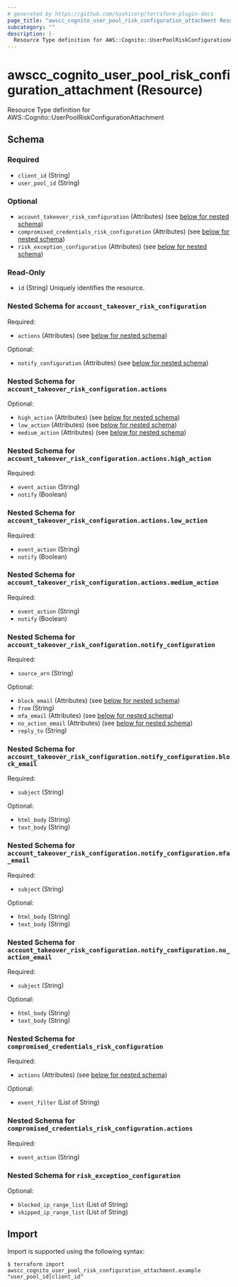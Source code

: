 ```yaml
---
# generated by https://github.com/hashicorp/terraform-plugin-docs
page_title: "awscc_cognito_user_pool_risk_configuration_attachment Resource - terraform-provider-awscc"
subcategory: ""
description: |-
  Resource Type definition for AWS::Cognito::UserPoolRiskConfigurationAttachment
---
```


# awscc_cognito_user_pool_risk_configuration_attachment (Resource)

Resource Type definition for AWS::Cognito::UserPoolRiskConfigurationAttachment



<!-- schema generated by tfplugindocs -->
## Schema

### Required

- `client_id` (String)
- `user_pool_id` (String)

### Optional

- `account_takeover_risk_configuration` (Attributes) (see [below for nested schema](#nestedatt--account_takeover_risk_configuration))
- `compromised_credentials_risk_configuration` (Attributes) (see [below for nested schema](#nestedatt--compromised_credentials_risk_configuration))
- `risk_exception_configuration` (Attributes) (see [below for nested schema](#nestedatt--risk_exception_configuration))

### Read-Only

- `id` (String) Uniquely identifies the resource.

<a id="nestedatt--account_takeover_risk_configuration"></a>
### Nested Schema for `account_takeover_risk_configuration`

Required:

- `actions` (Attributes) (see [below for nested schema](#nestedatt--account_takeover_risk_configuration--actions))

Optional:

- `notify_configuration` (Attributes) (see [below for nested schema](#nestedatt--account_takeover_risk_configuration--notify_configuration))

<a id="nestedatt--account_takeover_risk_configuration--actions"></a>
### Nested Schema for `account_takeover_risk_configuration.actions`

Optional:

- `high_action` (Attributes) (see [below for nested schema](#nestedatt--account_takeover_risk_configuration--actions--high_action))
- `low_action` (Attributes) (see [below for nested schema](#nestedatt--account_takeover_risk_configuration--actions--low_action))
- `medium_action` (Attributes) (see [below for nested schema](#nestedatt--account_takeover_risk_configuration--actions--medium_action))

<a id="nestedatt--account_takeover_risk_configuration--actions--high_action"></a>
### Nested Schema for `account_takeover_risk_configuration.actions.high_action`

Required:

- `event_action` (String)
- `notify` (Boolean)


<a id="nestedatt--account_takeover_risk_configuration--actions--low_action"></a>
### Nested Schema for `account_takeover_risk_configuration.actions.low_action`

Required:

- `event_action` (String)
- `notify` (Boolean)


<a id="nestedatt--account_takeover_risk_configuration--actions--medium_action"></a>
### Nested Schema for `account_takeover_risk_configuration.actions.medium_action`

Required:

- `event_action` (String)
- `notify` (Boolean)



<a id="nestedatt--account_takeover_risk_configuration--notify_configuration"></a>
### Nested Schema for `account_takeover_risk_configuration.notify_configuration`

Required:

- `source_arn` (String)

Optional:

- `block_email` (Attributes) (see [below for nested schema](#nestedatt--account_takeover_risk_configuration--notify_configuration--block_email))
- `from` (String)
- `mfa_email` (Attributes) (see [below for nested schema](#nestedatt--account_takeover_risk_configuration--notify_configuration--mfa_email))
- `no_action_email` (Attributes) (see [below for nested schema](#nestedatt--account_takeover_risk_configuration--notify_configuration--no_action_email))
- `reply_to` (String)

<a id="nestedatt--account_takeover_risk_configuration--notify_configuration--block_email"></a>
### Nested Schema for `account_takeover_risk_configuration.notify_configuration.block_email`

Required:

- `subject` (String)

Optional:

- `html_body` (String)
- `text_body` (String)


<a id="nestedatt--account_takeover_risk_configuration--notify_configuration--mfa_email"></a>
### Nested Schema for `account_takeover_risk_configuration.notify_configuration.mfa_email`

Required:

- `subject` (String)

Optional:

- `html_body` (String)
- `text_body` (String)


<a id="nestedatt--account_takeover_risk_configuration--notify_configuration--no_action_email"></a>
### Nested Schema for `account_takeover_risk_configuration.notify_configuration.no_action_email`

Required:

- `subject` (String)

Optional:

- `html_body` (String)
- `text_body` (String)




<a id="nestedatt--compromised_credentials_risk_configuration"></a>
### Nested Schema for `compromised_credentials_risk_configuration`

Required:

- `actions` (Attributes) (see [below for nested schema](#nestedatt--compromised_credentials_risk_configuration--actions))

Optional:

- `event_filter` (List of String)

<a id="nestedatt--compromised_credentials_risk_configuration--actions"></a>
### Nested Schema for `compromised_credentials_risk_configuration.actions`

Required:

- `event_action` (String)



<a id="nestedatt--risk_exception_configuration"></a>
### Nested Schema for `risk_exception_configuration`

Optional:

- `blocked_ip_range_list` (List of String)
- `skipped_ip_range_list` (List of String)

## Import

Import is supported using the following syntax:

```shell
$ terraform import awscc_cognito_user_pool_risk_configuration_attachment.example "user_pool_id|client_id"
```
